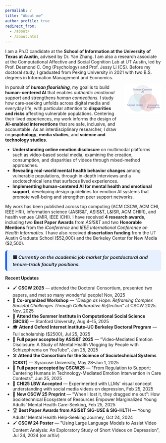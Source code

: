 ```yaml
---
permalink: /
title: "About me"
author_profile: true
redirect_from: 
  - /about/
  - /about.html
---
```


I am a Ph.D candidate at the **School of Information at the University of Texas at Austin**, advised by Dr. Yan Zhang. I am also a research associate at the Computational Affective and Social Cognition Lab at UT Austin, led by Prof. Desmond C. Ong (Psychology) and Prof. Jessy Li (CS). Before my doctoral study, I graduated from Peking University in 2021 with two B.S. degrees in Information Management and Economics.

<div style="display:flex; align-items:flex-start; gap:20px;">

  <div style="flex:75%;">
In pursuit of <em><strong>human flourishing</strong></em>, my goal is to build <strong>human-centered AI</strong> that enables <em>authentic emotional support</em> and strengthens <em>human connections</em>. I study how care-seeking unfolds across digital media and everyday life, with particular attention to <strong>disparities and risks</strong> affecting vulnerable populations. Centering their lived experiences, my work informs the design of <strong>AI-enabled interventions</strong> that are safe, inclusive, and accountable. As an interdisciplinary researcher, I draw on <strong>psychology</strong>, <strong>media studies</strong>, and <strong>science and technology studies</strong>.
  </div>

  <div style="flex:25%; text-align:center;">
    <img src="./images/agenda.png" alt="Agenda" style="max-width:100%; height:auto;">
  </div>

</div>

- **Understanding online emotion disclosure** on multimodal platforms such as video-based social media, examining the creation, consumption, and disparities of videos through mixed-method approaches.  
- **Revealing real-world mental health behavior changes** among vulnerable populations, through in-depth interviews and a sociotechnical lens that surfaces lived experiences.  
- **Implementing human-centered AI for mental health and emotional support**, developing design guidelines for emotion AI systems that promote well-being and strengthen peer support networks.


My work has been published across top computing (ACM CSCW, ACM CHI, IEEE HRI), information science (JASIS&T, ASIS&T, L&ISR, ACM CHIIR), and health venues (JMIR, IEEE ICHI). I have received **4 research awards**, including two **Best Paper Awards** from *ASIS&T* and two **Honorable Mentions** from the *iConference* and *IEEE International Conference on Health Informatics*. I have also received **dissertation funding** from the UT Austin Graduate School (\$52,000) and the Berkeley Center for New Media (\$2,500).

<div style="
  background-color:#e6f0ff;
  border-left:6px solid #1e66f5;
  padding:12px 18px;
  border-radius:8px;
  font-weight:600;
  font-size:1.05em;
">
🟦 <em>Currently on the academic job market for postdoctoral and tenure-track faculty positions.</em>
</div>


**Recent Updates** 
- 🖌️ **CSCW 2025** — attended the Doctoral Consortium, presented two papers, and met so many wonderful people! Nov, 2025
- 🤝 **Co-organized Workshop** — *“Design as Hope: Reframing Complex Societal Challenges Through Collaborative Reflection”* at CSCW 2025.  Nov, 2025
- 🏫 **Attend the Summer Institute in Computational Social Science (SICSS)** — Stanford University, Aug 4–15, 2025
- 🎓 **Attend Oxford Internet Institute–UC Berkeley Doctoral Program** — Full scholarship ($2500), Jul 25, 2025
- 📄 **Full paper accepted by ASIS&T 2025** — "Video‑Mediated Emotion Disclosure: A Study of Mental Health Vlogging by People with Schizophrenia on YouTube", Jun 25, 2025
- 🛠️ **Attend the Consortium for the Science of Sociotechnical Systems (CSST)** — Syracuse University, May 28–Jun 1, 2025
- 📄 **Full paper accepted by CSCW25** — "From Regulation to Support: Centering Humans in Technology-Mediated Emotion Intervention in Care Contexts", Jun 25, 2025
- 🤖 **CHI25 LBW Accepted** — Experimented with LLMs' visual concept understanding with social media videos on depression, Feb 25, 2025
- 📄 **New CSCW 25 Preprint** — "When I lost it, they dragged me out": How Sociotechnical Ecosystem of Resources Empower Marginalized Young Adults' Mental Health Care-Seeking, Feb 25, 2025
- 🏆 **Best Paper Awards from ASIS&T SIG-USE & SIG-HLTH** — Young Adults' Mental Health Help-Seeking Journey, Oct 24, 2024
- 🖌️ **CSCW 24 Poster** — "Using Large Language Models to Assist Video Content Analysis: An Exploratory Study of Short Videos on Depression", Jul 24, 2024 (on arXiv)


